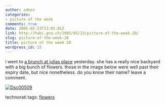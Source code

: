 ```yaml
---
author: admin
categories:
- picture of the week
comments: true
date: 2005-05-23T13:01:01Z
link: http://habi.gna.ch/2005/05/23/picture-of-the-week-20/
slug: picture-of-the-week-20
title: picture of the week 20
wordpress_id: 15
---
```


i went to [a brunch at julias place](http://www.flickr.com/photos/habi/sets/365528/) yesterday. she has a really nice backyard with a big bunch of flowers. those in the image below were well past their expiry date, but nice nonetheless. do you know their name? leave a comment.



[![Dsc00509](http://habi.gna.ch/blog/images/DSC00509-tm.jpg)](http://habi.gna.ch/blog/images/DSC00509.jpg)


technorati tags: [flowers](http://technorati.com/tag/flowers)
